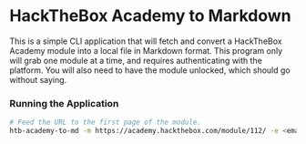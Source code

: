 # HackTheBox Academy to Markdown
This is a simple CLI application that will fetch and convert a HackTheBox Academy module into a local file in Markdown format.
This program only will grab one module at a time, and requires authenticating with the platform. You will also need to have the module unlocked, which should go without saying.

### Running the Application
```bash
# Feed the URL to the first page of the module.
htb-academy-to-md -m https://academy.hackthebox.com/module/112/ -e <email> -p <password>
```
